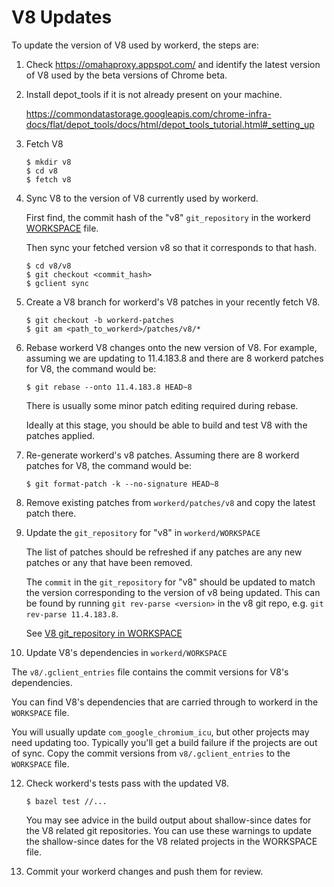 # V8 Updates

To update the version of V8 used by workerd, the steps are:

1. Check https://omahaproxy.appspot.com/ and identify the latest version of V8 used by the beta versions of Chrome beta.

2. Install depot_tools if it is not already present on your machine.

   https://commondatastorage.googleapis.com/chrome-infra-docs/flat/depot_tools/docs/html/depot_tools_tutorial.html#_setting_up

3. Fetch V8

   ```
   $ mkdir v8
   $ cd v8
   $ fetch v8
   ```

4. Sync V8 to the version of V8 currently used by workerd.

   First find, the commit hash of the "v8" `git_repository` in the workerd [WORKSPACE](../WORKSPACE) file.

   Then sync your fetched version v8 so that it corresponds to that hash.

   ```
   $ cd v8/v8
   $ git checkout <commit_hash>
   $ gclient sync
   ```

5. Create a V8 branch for workerd's V8 patches in your recently fetch V8.

   ```
   $ git checkout -b workerd-patches
   $ git am <path_to_workerd>/patches/v8/*
   ```

7. Rebase workerd V8 changes onto the new version of V8. For example, assuming
   we are updating to 11.4.183.8 and there are 8 workerd patches for V8, the
   command would be:

   ```
   $ git rebase --onto 11.4.183.8 HEAD~8
   ```

   There is usually some minor patch editing required during rebase.

   Ideally at this stage, you should be able to build and test V8 with the patches applied.

8. Re-generate workerd's v8 patches. Assuming there are 8 workerd patches for V8,
   the command would be:

   ```
   $ git format-patch -k --no-signature HEAD~8
   ```

9. Remove existing patches from `workerd/patches/v8` and copy the latest patch there.

10. Update the `git_repository` for "v8" in `workerd/WORKSPACE`

    The list of patches should be refreshed if any patches are any new patches or any
    that have been removed.

    The `commit` in the `git_repository` for "v8" should be updated to match
    the version corresponding to the version of v8 being updated. This can be found
    by running `git rev-parse <version>` in the v8 git repo, e.g. `git rev-parse 11.4.183.8`.

    See [V8 git_repository in WORKSPACE](https://github.com/cloudflare/workerd/blob/2d124ecd2d1132537d37bd5e166ac1aec4f7397f/WORKSPACE#L263)

11. Update V8's dependencies in `workerd/WORKSPACE`

   The `v8/.gclient_entries` file contains the commit versions for V8's dependencies.

   You can find V8's dependencies that are carried through to workerd in the `WORKSPACE` file.

   You will usually update `com_google_chromium_icu`, but other projects may need updating
   too. Typically you'll get a build failure if the projects are out of sync. Copy the
   commit versions from `v8/.gclient_entries` to the `WORKSPACE` file.

12. Check workerd's tests pass with the updated V8.

    ```
    $ bazel test //...
    ```

    You may see advice in the build output about shallow-since dates for the V8 related
    git repositories. You can use these warnings to update the shallow-since dates for
    the V8 related projects in the WORKSPACE file.

13. Commit your workerd changes and push them for review.
